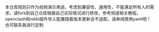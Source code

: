 本仓库规则只作为视频演示用途，考虑到兼容性，通用性，不能满足所有人的需求，请fork到自己仓库根据自己实际情况进行修改，参考频道相关教程。   
openclash和nikki插件导入配置随着版本更新会不适配，请单纯使用yaml吧！   
也可联系我进行定制  